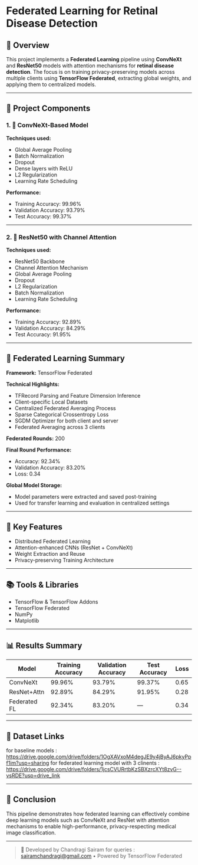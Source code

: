 #  Federated Learning for Retinal Disease Detection

## 🔖 Overview

This project implements a **Federated Learning** pipeline using **ConvNeXt** and **ResNet50** models with attention mechanisms for **retinal disease detection**. The focus is on training privacy-preserving models across multiple clients using **TensorFlow Federated**, extracting global weights, and applying them to centralized models.

---

## 🔧 Project Components

### 1. 🔳 ConvNeXt-Based Model

**Techniques used:**

* Global Average Pooling
* Batch Normalization
* Dropout
* Dense layers with ReLU
* L2 Regularization
* Learning Rate Scheduling

**Performance:**

* Training Accuracy: 99.96%
* Validation Accuracy: 93.79%
* Test Accuracy: 99.37%

---

### 2. 🔳 ResNet50 with Channel Attention

**Techniques used:**

* ResNet50 Backbone
* Channel Attention Mechanism
* Global Average Pooling
* Dropout
* L2 Regularization
* Batch Normalization
* Learning Rate Scheduling

**Performance:**

* Training Accuracy: 92.89%
* Validation Accuracy: 84.29%
* Test Accuracy: 91.95%

---

## 🤝 Federated Learning Summary

**Framework:** TensorFlow Federated

**Technical Highlights:**

* TFRecord Parsing and Feature Dimension Inference
* Client-specific Local Datasets
* Centralized Federated Averaging Process
* Sparse Categorical Crossentropy Loss
* SGDM Optimizer for both client and server
* Federated Averaging across 3 clients

**Federated Rounds:** 200

**Final Round Performance:**

* Accuracy: 92.34%
* Validation Accuracy: 83.20%
* Loss: 0.34

**Global Model Storage:**

* Model parameters were extracted and saved post-training
* Used for transfer learning and evaluation in centralized settings

---

## 🚀 Key Features

* Distributed Federated Learning
* Attention-enhanced CNNs (ResNet + ConvNeXt)
* Weight Extraction and Reuse
* Privacy-preserving Training Architecture

---

## 📚 Tools & Libraries

* TensorFlow & TensorFlow Addons
* TensorFlow Federated
* NumPy
* Matplotlib

---

## 📊 Results Summary

| Model        | Training Accuracy | Validation Accuracy | Test Accuracy | Loss |
| ------------ | ----------------- | ------------------- | ------------- | ---- |
| ConvNeXt     | 99.96%            | 93.79%              | 99.37%        | 0.65 |
| ResNet+Attn  | 92.89%            | 84.29%              | 91.95%        | 0.28 |
| Federated FL | 92.34%            | 83.20%              | —             | 0.34 |

---

## 📁 Dataset Links 
for baseline models : https://drive.google.com/drive/folders/1OgXAVxoM4degJE9y4jByAJ6pkyPpf1im?usp=sharing
for federated learning model with 3 clinents :
https://drive.google.com/drive/folders/1jcsCVURrtbKzSBXzrcXYt8zvG--vsRDE?usp=drive_link

---

## 🌟 Conclusion

This pipeline demonstrates how federated learning can effectively combine deep learning models such as ConvNeXt and ResNet with attention mechanisms to enable high-performance, privacy-respecting medical image classification.

---

> 📅 Developed by Chandragi Sairam
> for queries : sairamchandragi@gmail.com 
• Powered by TensorFlow Federated
